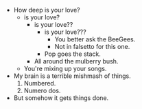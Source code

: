 - How deep is your love?
	- is your love?
		- is your love??
			- is your love???
				- You better ask the BeeGees.
				- Not in falsetto for this one.
			- Pop goes the stack.
		- All around the mulberry bush.
	- You're mixing up your songs.
- My brain is a terrible mishmash of things.
	1. Numbered.
	2. Numero dos.
- But somehow it gets things done.
